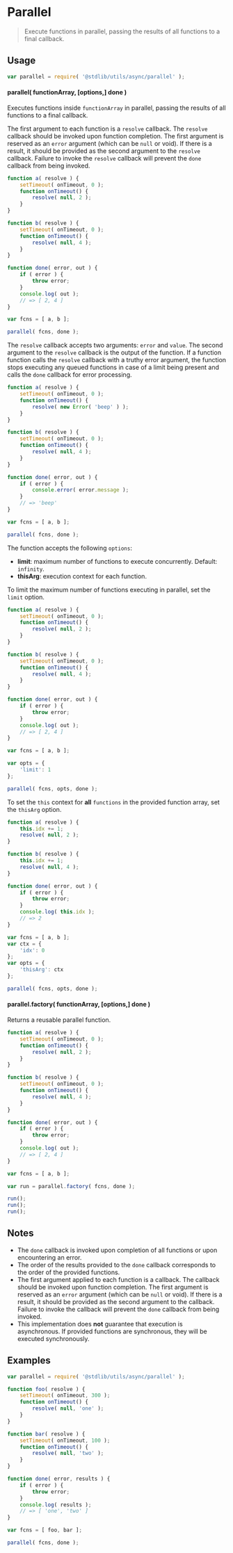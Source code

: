 <!--

@license Apache-2.0

Copyright (c) 2024 The Stdlib Authors.

Licensed under the Apache License, Version 2.0 (the "License");
you may not use this file except in compliance with the License.
You may obtain a copy of the License at

   http://www.apache.org/licenses/LICENSE-2.0

Unless required by applicable law or agreed to in writing, software
distributed under the License is distributed on an "AS IS" BASIS,
WITHOUT WARRANTIES OR CONDITIONS OF ANY KIND, either express or implied.
See the License for the specific language governing permissions and
limitations under the License.

-->

# Parallel

> Execute functions in parallel, passing the results of all functions to a final callback.

<!-- Section to include introductory text. Make sure to keep an empty line after the intro `section` element and another before the `/section` close. -->

<section class="intro">

</section>

<!-- /.intro -->

<!-- Package usage documentation. -->

<section class="usage">

## Usage

```javascript
var parallel = require( '@stdlib/utils/async/parallel' );
```

#### parallel( functionArray, \[options,] done )

Executes functions inside `functionArray` in parallel, passing the results of all functions to a final callback.

The first argument to each function is a `resolve` callback. The `resolve` callback should be invoked upon function completion. The first argument is reserved as an `error` argument (which can be `null` or void). If there is a result, it should be provided as the second argument to the `resolve` callback. Failure to invoke the `resolve` callback will prevent the `done` callback from being invoked.

```javascript
function a( resolve ) {
    setTimeout( onTimeout, 0 );
    function onTimeout() {
        resolve( null, 2 );
    }
}

function b( resolve ) {
    setTimeout( onTimeout, 0 );
    function onTimeout() {
        resolve( null, 4 );
    }
}

function done( error, out ) {
    if ( error ) {
        throw error;
    }
    console.log( out );
    // => [ 2, 4 ]
}

var fcns = [ a, b ];

parallel( fcns, done );
```

The `resolve` callback accepts two arguments: `error` and `value`. The second argument to the `resolve` callback is the output of the function. If a function function calls the `resolve` callback with a truthy error argument, the function stops executing any queued functions in case of a limit being present and calls the `done` callback for error processing.

```javascript
function a( resolve ) {
    setTimeout( onTimeout, 0 );
    function onTimeout() {
        resolve( new Error( 'beep' ) );
    }
}

function b( resolve ) {
    setTimeout( onTimeout, 0 );
    function onTimeout() {
        resolve( null, 4 );
    }
}

function done( error, out ) {
    if ( error ) {
        console.error( error.message );
    }
    // => 'beep'
}

var fcns = [ a, b ];

parallel( fcns, done );
```

The function accepts the following `options`:

-   **limit**: maximum number of functions to execute concurrently. Default: `infinity`.
-   **thisArg**: execution context for each function.

To limit the maximum number of functions executing in parallel, set the `limit` option.

```javascript
function a( resolve ) {
    setTimeout( onTimeout, 0 );
    function onTimeout() {
        resolve( null, 2 );
    }
}

function b( resolve ) {
    setTimeout( onTimeout, 0 );
    function onTimeout() {
        resolve( null, 4 );
    }
}

function done( error, out ) {
    if ( error ) {
        throw error;
    }
    console.log( out );
    // => [ 2, 4 ]
}

var fcns = [ a, b ];

var opts = {
    'limit': 1
};

parallel( fcns, opts, done );
```

To set the `this` context for **all** `functions` in the provided function array, set the `thisArg` option.

```javascript
function a( resolve ) {
    this.idx += 1;
    resolve( null, 2 );
}

function b( resolve ) {
    this.idx += 1;
    resolve( null, 4 );
}

function done( error, out ) {
    if ( error ) {
        throw error;
    }
    console.log( this.idx );
    // => 2
}

var fcns = [ a, b ];
var ctx = {
    'idx': 0
};
var opts = {
    'thisArg': ctx
};

parallel( fcns, opts, done );
```

#### parallel.factory( functionArray, \[options,] done )

Returns a reusable parallel function.

```javascript
function a( resolve ) {
    setTimeout( onTimeout, 0 );
    function onTimeout() {
        resolve( null, 2 );
    }
}

function b( resolve ) {
    setTimeout( onTimeout, 0 );
    function onTimeout() {
        resolve( null, 4 );
    }
}

function done( error, out ) {
    if ( error ) {
        throw error;
    }
    console.log( out );
    // => [ 2, 4 ]
}

var fcns = [ a, b ];

var run = parallel.factory( fcns, done );

run();
run();
run();
```

</section>

<!-- /.usage -->

<!-- Package usage notes. Make sure to keep an empty line after the `section` element and another before the `/section` close. -->

<section class="notes">

## Notes

-   The `done` callback is invoked upon completion of all functions or upon encountering an error.
-   The order of the results provided to the `done` callback corresponds to the order of the provided functions.
-   The first argument applied to each function is a callback. The callback should be invoked upon function completion. The first argument is reserved as an `error` argument (which can be `null` or void). If there is a result, it should be provided as the second argument to the callback. Failure to invoke the callback will prevent the `done` callback from being invoked.
-   This implementation does **not** guarantee that execution is asynchronous. If provided functions are synchronous, they will be executed synchronously.

</section>

<!-- /.notes -->

<!-- Package usage examples. -->

<section class="examples">

## Examples

<!-- eslint no-undef: "error" -->

```javascript
var parallel = require( '@stdlib/utils/async/parallel' );

function foo( resolve ) {
    setTimeout( onTimeout, 300 );
    function onTimeout() {
        resolve( null, 'one' );
    }
}

function bar( resolve ) {
    setTimeout( onTimeout, 100 );
    function onTimeout() {
        resolve( null, 'two' );
    }
}

function done( error, results ) {
    if ( error ) {
        throw error;
    }
    console.log( results );
    // => [ 'one', 'two' ]
}

var fcns = [ foo, bar ];

parallel( fcns, done );
```

</section>

<!-- /.examples -->

<!-- Section to include cited references. If references are included, add a horizontal rule *before* the section. Make sure to keep an empty line after the `section` element and another before the `/section` close. -->

<section class="references">

</section>

<!-- /.references -->

<!-- Section for related `stdlib` packages. Do not manually edit this section, as it is automatically populated. -->

<section class="related">

</section>

<!-- /.related -->

<!-- Section for all links. Make sure to keep an empty line after the `section` element and another before the `/section` close. -->

<section class="links">

</section>

<!-- /.links -->
